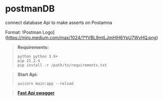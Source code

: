 # postmanDB
connect database Api to make asserts on Postamna

Format: !Postman Logo](https://miro.medium.com/max/1024/1*fVBL9mtLJmHIH6YpU7WvHQ.png)

> **Requirements:** 
> ```
> python python 3.9+ 
> pip 21.2.4
> pip install -r /path/to/requirements.txt

> **Start Api:**
> 
>     uvicorn main:app --reload

> [**Fast Api swagger**](http://127.0.0.1:8000/docs)
